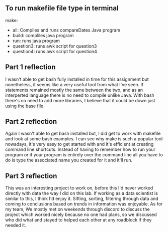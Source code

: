 ## To run makefile file type in terminal
make:
- all: Compiles and runs compareDates Java program
- build: compliles java program
- run: runs java program
- question3: runs awk script for question3
- question4: runs awk script for question4 

## Part 1 reflection
I wasn't able to get bash fully installed in time for this assignment but nonetheless, it seems like a very useful tool from what I've seen. If statements remained mostly the same between the two, and as an interperted language there is no need to compile unlike Java. With bash there's no need to add more libraries, I believe that it could be down just using
the base file. 

## Part 2 reflection 
Again I wasn't able to get bash installed but, I did get to work with makefile and look at some bash examples. I can see why make is such a popular tool nowadays, it's very easy to
get started with and it's efficient at creating command line shortcuts. Instead of having to remember how to run your program or if your program is entirely over the command line
all you have to do is type the associated name you created for it and it'll run. 

## Part 3 reflection
This was an interesting project to work on, before this I'd never worked directly with data the way I did on this lab. If working as a data scientist is similar to this, I think I'd
enjoy it. Sifting, sorting, filtering through data and coming to conclusions based on trends in information was enjoyable. As for my team, We mostly met on weekends through discord to discuss the project which worked nicely because no one had plans, so we discussed who did what and stayed to helped each other at any roadblock if they needed it.

